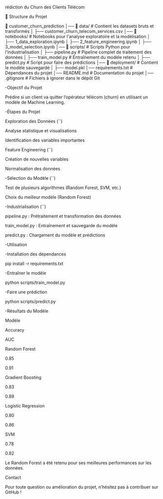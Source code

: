 rédiction du Churn des Clients Télécom

📂 Structure du Projet

📂 customer_churn_prediction
│── 📂 data/                 # Contient les datasets bruts et transformés
│   ├── customer_churn_telecom_services.csv
│── 📂 notebooks/            # Notebooks pour l'analyse exploratoire et la modélisation
│   ├── 1_data_exploration.ipynb
│   ├── 2_feature_engineering.ipynb
│   ├── 3_model_selection.ipynb
│── 📂 scripts/              # Scripts Python pour l'industrialisation
│   ├── pipeline.py          # Pipeline complet de traitement des données
│   ├── train_model.py       # Entraînement du modèle retenu
│   ├── predict.py           # Script pour faire des prédictions
│── 📂 deployment/           # Contient le modèle sauvegardé
│   ├── model.pkl
│── requirements.txt         # Dépendances du projet
│── README.md                # Documentation du projet
│── .gitignore               # Fichiers à ignorer dans le dépôt Git

-Objectif du Projet

Prédire si un client va quitter l’opérateur télécom (churn) en utilisant un modèle de Machine Learning.

-Étapes du Projet

Exploration des Données (``)

Analyse statistique et visualisations

Identification des variables importantes

Feature Engineering (``)

Création de nouvelles variables

Normalisation des données

-Sélection du Modèle (``)

Test de plusieurs algorithmes (Random Forest, SVM, etc.)

Choix du meilleur modèle (Random Forest)

-Industrialisation (``)

pipeline.py : Prétraitement et transformation des données

train_model.py : Entraînement et sauvegarde du modèle

predict.py : Chargement du modèle et prédictions

-Utilisation

-Installation des dépendances

pip install -r requirements.txt

-Entraîner le modèle

python scripts/train_model.py

 -Faire une prédiction

python scripts/predict.py

-Résultats du Modèle

Modèle

Accuracy

AUC

Random Forest

0.85

0.91

Gradient Boosting

0.83

0.89

Logistic Regression

0.80

0.86

SVM

0.78

0.82

Le Random Forest a été retenu pour ses meilleures performances sur les données.

Contact

Pour toute question ou amélioration du projet, n’hésitez pas à contribuer sur GitHub ! 

